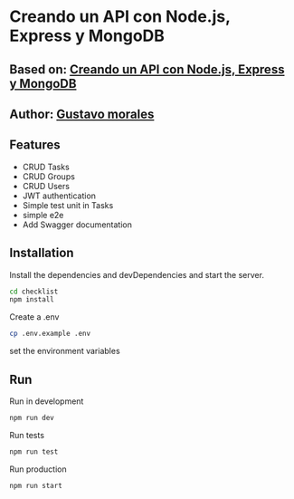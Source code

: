 # Creando un API con Node.js, Express y MongoDB

## Based on: [Creando un API con Node.js, Express y MongoDB](https://www.amazon.com/dp/B08H6RVTDP/)

## Author: [Gustavo morales](https://github.com/gmoralesc)

## Features

- CRUD Tasks
- CRUD Groups
- CRUD Users
- JWT authentication
- Simple test unit in Tasks
- simple e2e
- Add Swagger documentation

## Installation

Install the dependencies and devDependencies and start the server.

```sh
cd checklist
npm install
```

Create a .env

```sh
cp .env.example .env
```

set the environment variables

## Run

Run in development

```sh
npm run dev
```

Run tests

```sh
npm run test
```

Run production

```sh
npm run start
```
